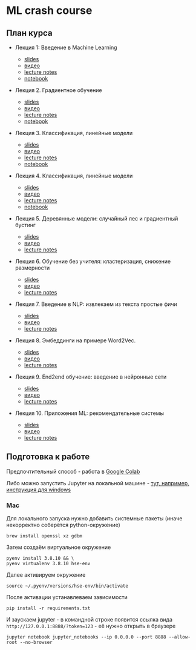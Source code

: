 # ML crash course

## План курса

* Лекция 1: Введение в Machine Learning
    * [slides](https://docs.google.com/presentation/d/17lCrDPFqPzrxco9NOdgBCx_1ewLJ7iQ9/edit#slide=id.p1)
    * [видео](https://youtu.be/_BSlnZzlng4)
    * [lecture notes](./lecture_notes/ml_intro.md)
    * [notebook](./jupyter_notebooks/Part_I_ML_intro.ipynb)
    
* Лекция 2. Градиентное обучение
    * [slides]()
    * [видео]()
    * [lecture notes](./lecture_notes/gradient_descent.md)
    * [notebook](./jupyter_notebooks/Part_II_gradient_descent.ipynb)
    
* Лекция 3. Классификация, линейные модели
    * [slides](https://docs.google.com/presentation/d/1P6BGXL1RF4ehTRXCs7zU2jLkIOLfagRk/edit?usp=sharing&ouid=116356322827696809637&rtpof=true&sd=true)
    * [видео]()
    * [lecture notes](./lecture_notes/)
    * [notebook](./jupyter_notebooks/Part_III_validation_generalization_ability_overfitting.ipynb)
    
* Лекция 4. Классификация, линейные модели
    * [slides]()
    * [видео]()
    * [lecture notes](./lecture_notes/)
    * [notebook](./jupyter_notebooks/)
    
* Лекция 5. Деревянные модели: случайный лес и градиентный бустинг
    * [slides]()
    * [видео]()
    * [lecture notes](./lecture_notes/)
    
* Лекция 6. Обучение без учителя: кластеризация, снижение размерности
    * [slides]()
    * [видео]()
    * [lecture notes](./lecture_notes/)
    
* Лекция 7. Введение в NLP: извлекаем из текста простые фичи
    * [slides]()
    * [видео]()
    * [lecture notes](./lecture_notes/)
    
* Лекция 8. Эмбеддинги на примере Word2Vec.
    * [slides]()
    * [видео]()
    * [lecture notes](./lecture_notes/)
    
* Лекция 9. End2end обучение: введение в нейронные сети
    * [slides]()
    * [видео]()
    * [lecture notes](./lecture_notes/)
    
* Лекция 10. Приложения ML: рекомендательные системы
    * [slides]()
    * [видео]()
    * [lecture notes](./lecture_notes/)


## Подготовка к работе

Предпочтительный способ - работа в [Google Colab](https://colab.research.google.com/)

Либо можно  запустить Jupyter на локальной машине - [тут, например, инструкция для windows](https://medium.com/@neuralnets/beginners-quick-guide-for-handling-issues-launching-jupyter-notebook-for-python-using-anaconda-8be3d57a209b)

### Mac

Для локального запуска нужно добавить системные пакеты (иначе некорректно соберётся python-окружение)
```shell
brew install openssl xz gdbm
```

Затем создаём виртуальное окружение

```shell
pyenv install 3.8.10 && \
pyenv virtualenv 3.8.10 hse-env
```

Далее активируем окружение
```shell
source ~/.pyenv/versions/hse-env/bin/activate
```

После активации устанавлеваем зависимости
```shell
pip install -r requirements.txt
```

И заускаем jupyter - в командной строке появится ссылка вида `http://127.0.0.1:8888/?token=123` - её нужно открыть в браузере
```shell
jupyter notebook jupyter_notebooks --ip 0.0.0.0 --port 8888 --allow-root --no-browser
```